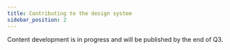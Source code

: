 ```yaml
---
title: Contributing to the design system
sidebar_position: 2
---
```


Content development is in progress and will be published by the end of Q3.